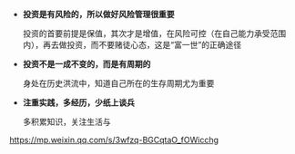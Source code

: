 
-  **投资是有风险的，所以做好风险管理很重要**

	投资的首要前提是保值，其次才是增值，在风险可控（在自己能力承受范围内），再去做投资，而不要赌徒心态，这是“富一世”的正确途径


-  **投资不是一成不变的，而是有周期的**

	身处在历史洪流中，知道自己所在的生存周期尤为重要

-  **注重实践，多经历，少纸上谈兵**

	多积累知识，关注生活与

https://mp.weixin.qq.com/s/3wfzq-BGCqtaO_fOWicchg